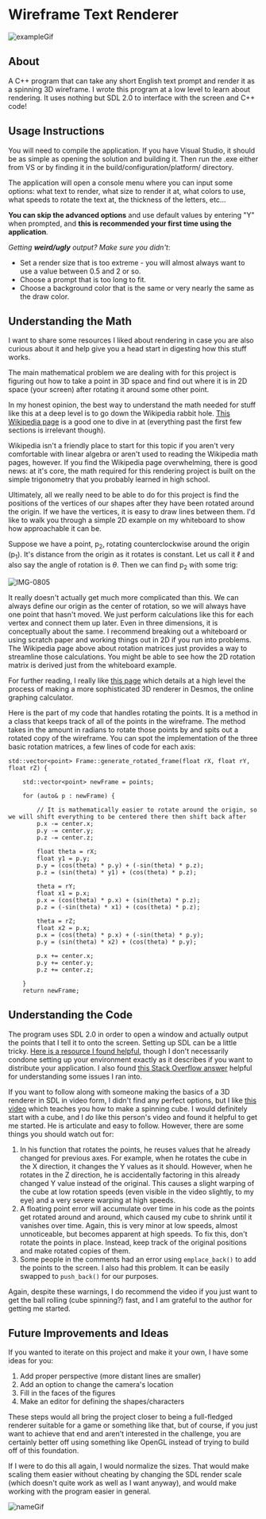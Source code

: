 # Wireframe Text Renderer
![exampleGif](https://github.com/rhbourke/wireframe-renderer/assets/3631484/534af99f-042e-4ece-a3ea-5de912105e70)


## About

A C++ program that can take any short English text prompt and render it as a spinning 3D wireframe. I wrote this program at a low level to learn about rendering. It uses nothing but SDL 2.0 to interface with the screen and C++ code!

## Usage Instructions

You will need to compile the application. If you have Visual Studio, it should be as simple as opening the solution and building it. Then run the .exe either from VS or by finding it in the build/configuration/platform/ directory.

The application will open a console menu where you can input some options: what text to render, what size to render it at, what colors to use, what speeds to rotate the text at, the thickness of the letters, etc...

**You can skip the advanced options** and use default values by entering "Y" when prompted, and **this is recommended your first time using the application**.

*Getting **weird/ugly** output? Make sure you didn't*:
* Set a render size that is too extreme - you will almost always want to use a value between 0.5 and 2 or so.
* Choose a prompt that is too long to fit.
* Choose a background color that is the same or very nearly the same as the draw color.

## Understanding the Math

I want to share some resources I liked about rendering in case you are also curious about it and help give you a head start in digesting how this stuff works.

The main mathematical problem we are dealing with for this project is figuring out how to take a point in 3D space and find out where it is in 2D space (your screen) after rotating it around some other point.

In my honest opinion, the best way to understand the math needed for stuff like this at a deep level is to go down the Wikipedia rabbit hole. [This Wikipedia page](https://en.wikipedia.org/wiki/Rotation_matrix) is a good one to dive in at (everything past the first few sections is irrelevant though). 

Wikipedia isn't a friendly place to start for this topic if you aren't very comfortable with linear algebra or aren't used to reading the Wikipedia math pages, however. If you find the Wikipedia page overwhelming, there is good news: at it's core, the math required for this rendering project is built on the simple trigonometry that you probably learned in high school.

Ultimately, all we really need to be able to do for this project is find the positions of the vertices of our shapes after they have been rotated around the origin. If we have the vertices, it is easy to draw lines between them. I'd like to walk you through a simple 2D example on my whiteboard to show how approachable it can be.

Suppose we have a point, p<sub>2</sub>, rotating counterclockwise around the origin (p<sub>1</sub>). It's distance from the origin as it rotates is constant. Let us call it $\ell$ and also say the angle of rotation is $\theta$. Then we can find p<sub>2</sub> with some trig:

![IMG-0805](https://github.com/rhbourke/wireframe-renderer/assets/3631484/5584c375-a714-4ba1-bbe9-811a0e86d9eb)


It really doesn't actually get much more complicated than this. We can always define our origin as the center of rotation, so we will always have one point that hasn't moved. We just perform calculations like this for each vertex and connect them up later. Even in three dimensions, it is conceptually about the same. I recommend breaking out a whiteboard or using scratch paper and working things out in 2D if you run into problems. The Wikipedia page above about rotation matrices just provides a way to streamline those calculations. You might be able to see how the 2D rotation matrix is derived just from the whiteboard example.

For further reading, I really like [this page](https://bvisness.me/desmos/) which details at a high level the process of making a more sophisticated 3D renderer in Desmos, the online graphing calculator.

Here is the part of my code that handles rotating the points. It is a method in a class that keeps track of all of the points in the wireframe. The method takes in the amount in radians to rotate those points by and spits out a rotated copy of the wireframe. You can spot the implementation of the three basic rotation matrices, a few lines of code for each axis:
```
std::vector<point> Frame::generate_rotated_frame(float rX, float rY, float rZ) {

	std::vector<point> newFrame = points;

	for (auto& p : newFrame) {

		// It is mathematically easier to rotate around the origin, so we will shift everything to be centered there then shift back after
		p.x -= center.x;
		p.y -= center.y;
		p.z -= center.z;

		float theta = rX;
		float y1 = p.y;
		p.y = (cos(theta) * p.y) + (-sin(theta) * p.z);
		p.z = (sin(theta) * y1) + (cos(theta) * p.z);

		theta = rY;
		float x1 = p.x;
		p.x = (cos(theta) * p.x) + (sin(theta) * p.z);
		p.z = (-sin(theta) * x1) + (cos(theta) * p.z);

		theta = rZ;
		float x2 = p.x;
		p.x = (cos(theta) * p.x) + (-sin(theta) * p.y);
		p.y = (sin(theta) * x2) + (cos(theta) * p.y);

		p.x += center.x;
		p.y += center.y;
		p.z += center.z;

	}
	return newFrame;
```

## Understanding the Code

The program uses SDL 2.0 in order to open a window and actually output the points that I tell it to onto the screen. Setting up SDL can be a little tricky. [Here is a resource I found helpful](https://www.studyplan.dev/sdl-dev/sdl-setup-windows), though I don't necessarily condone setting up your environment exactly as it describes if you want to distribute your application. I also found [this Stack Overflow answer](https://stackoverflow.com/a/64396980) helpful for understanding some issues I ran into.

If you want to follow along with someone making the basics of a 3D renderer in SDL in video form, I didn't find any perfect options, but I like [this video](https://www.youtube.com/watch?v=kdRJgYO1BJM) which teaches you how to make a spinning cube. I would definitely start with a cube, and I *do* like this person's video and found it helpful to get me started. He is articulate and easy to follow. However, there are some things you should watch out for:

1. In his function that rotates the points, he reuses values that he already changed for previous axes. For example, when he rotates the cube in the X direction, it changes the Y values as it should. However, when he rotates in the Z direction, he is accidentally factoring in this already changed Y value instead of the original. This causes a slight warping of the cube at low rotation speeds (even visible in the video slightly, to my eye) and a very severe warping at high speeds.
1. A floating point error will accumulate over time in his code as the points get rotated around and around, which caused my cube to shrink until it vanishes over time. Again, this is very minor at low speeds, almost unnoticeable, but becomes apparent at high speeds. To fix this, don't rotate the points in place. Instead, keep track of the original positions and make rotated copies of them.
1. Some people in the comments had an error using `emplace_back()` to add the points to the screen. I also had this problem. It can be easily swapped to `push_back()` for our purposes.

Again, despite these warnings, I do recommend the video if you just want to get the ball rolling (cube spinning?) fast, and I am grateful to the author for getting me started.


## Future Improvements and Ideas

If you wanted to iterate on this project and make it your own, I have some ideas for you:
1. Add proper perspective (more distant lines are smaller)
1. Add an option to change the camera's location
1. Fill in the faces of the figures
1. Make an editor for defining the shapes/characters

These steps would all bring the project closer to being a full-fledged renderer suitable for a game or something like that, but of course, if you just want to achieve that end and aren't interested in the challenge, you are certainly better off using something like OpenGL instead of trying to build off of this foundation.

If I were to do this all again, I would normalize the sizes. That would make scaling them easier without cheating by changing the SDL render scale (which doesn't quite work as well as I want anyway), and would make working with the program easier in general.

![nameGif](https://github.com/rhbourke/wireframe-renderer/assets/3631484/b8045582-192f-4f72-96a5-14a59e76d36f)


